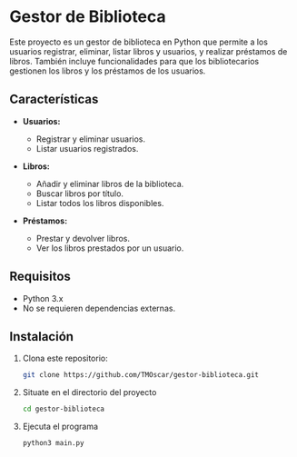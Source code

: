 # Gestor de Biblioteca

Este proyecto es un gestor de biblioteca en Python que permite a los usuarios registrar, eliminar, listar libros y usuarios, y realizar préstamos de libros. También incluye funcionalidades para que los bibliotecarios gestionen los libros y los préstamos de los usuarios.

## Características
- **Usuarios:**
  - Registrar y eliminar usuarios.
  - Listar usuarios registrados.
  
- **Libros:**
  - Añadir y eliminar libros de la biblioteca.
  - Buscar libros por título.
  - Listar todos los libros disponibles.
  
- **Préstamos:**
  - Prestar y devolver libros.
  - Ver los libros prestados por un usuario.
  


## Requisitos

- Python 3.x
- No se requieren dependencias externas.

## Instalación

1. Clona este repositorio:
    ```bash
   git clone https://github.com/TMOscar/gestor-biblioteca.git

2. Situate en el directorio del proyecto
    ```bash
    cd gestor-biblioteca

3. Ejecuta el programa
    ```bash
    python3 main.py
    
